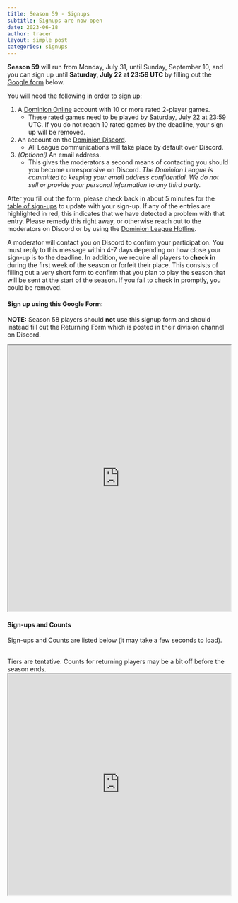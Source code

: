 ```yaml
---
title: Season 59 - Signups
subtitle: Signups are now open
date: 2023-06-18
author: tracer
layout: simple_post
categories: signups
---
```

**Season 59** will run from Monday, July 31, until Sunday, September 10, and you can sign up until **Saturday, July 22 at 23:59 UTC** by filling out the [Google form](#sign-up-using-this-google-form) below.

You will need the following in order to sign up:

1. A [Dominion Online](https://dominion.games) account with 10 or more rated 2-player games.
   - These rated games need to be played by Saturday, July 22 at 23:59 UTC. If you do not reach 10 rated games by the deadline, your sign up will be removed. 
2. An account on the [Dominion Discord](https://discord.gg/vMmmMBu).
   - All League communications will take place by default over Discord.
3. *(Optional)* An email address.
   - This gives the moderators a second means of contacting you should you become unresponsive on Discord. *The Dominion League is committed to keeping your email address confidential. We do not sell or provide your personal information to any third party.*

After you fill out the form, please check back in about 5 minutes for the [table of sign-ups](#sign-ups-and-counts) to update with your sign-up. If any of the entries are highlighted in red, this indicates that we have detected a problem with that entry. Please remedy this right away, or otherwise reach out to the moderators on Discord or by using the [Dominion League Hotline](http://dominionleague.org/hotline).

A moderator will contact you on Discord to confirm your participation. You must reply to this message within 4-7 days depending on how close your sign-up is to the deadline. In addition, we require all players to **check in** during the first week of the season or forfeit their place. This consists of filling out a very short form to confirm that you plan to play the season that will be sent at the start of the season. If you fail to check in promptly, you could be removed.

#### Sign up using this Google Form:

**NOTE:** Season 58 players should **not** use this signup form and should instead fill out the Returning Form which is posted in their division channel on Discord.
<br>

<div class="sheets">

<iframe src="https://docs.google.com/forms/d/e/1FAIpQLScXijNPwzILiPTiRVngPo1JAYKzBIW0cKSnc-XE4br64-Uppw/viewform?embedded=true" width="100%" height="600">Loading…</iframe>
</div>

#### Sign-ups and Counts

Sign-ups and Counts are listed below (it may take a few seconds to load).

<br>
Tiers are tentative. Counts for returning players may be a bit off before the season ends.

<div class="sheets">
  <iframe src="https://docs.google.com/spreadsheets/d/e/2PACX-1vT5BwTrqcoBfZ-96vJs4t0lvFsCY0iBpjKFHMHg0l_p5T6TzqfBXVWRSHfWHZAP8jvCTYpASRCkgiTs/pubhtml" height="500" width="100%">Loading...</iframe>
</div>